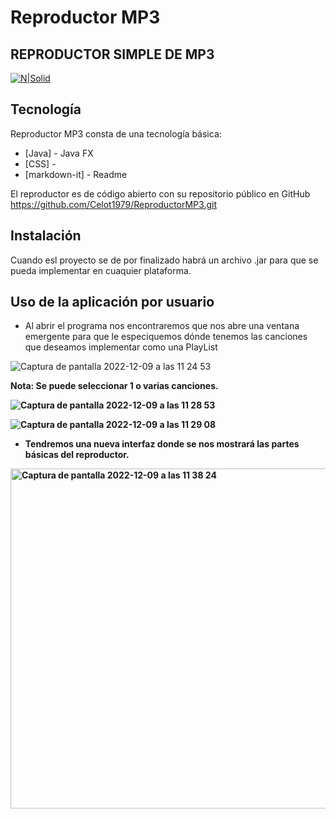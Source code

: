 # Reproductor MP3

## REPRODUCTOR SIMPLE DE MP3
[![N|Solid](https://cldup.com/dTxpPi9lDf.thumb.png)](https://nodesource.com/products/nsolid)

## Tecnología 

Reproductor MP3 consta de una tecnología básica:
- [Java] - Java FX
- [CSS] -
- [markdown-it] - Readme

El reproductor es de código abierto con su repositorio público en GitHub https://github.com/Celot1979/ReproductorMP3.git

## Instalación
Cuando esl proyecto se de por finalizado habrá un archivo .jar para que se pueda implementar en cuaquier plataforma.

## Uso de la aplicación por usuario
- Al abrir el programa nos encontraremos que nos abre una ventana emergente para que le especiquemos dónde tenemos las canciones que deseamos implementar como una PlayList

![Captura de pantalla 2022-12-09 a las 11 24 53](https://user-images.githubusercontent.com/67976795/206681495-62a185c7-c41c-4e62-b9e3-24434de3e214.png)

<Strong>Nota: Se puede seleccionar 1 o varias canciones. 
  
![Captura de pantalla 2022-12-09 a las 11 28 53](https://user-images.githubusercontent.com/67976795/206681896-62fef36c-35d6-4584-9aa7-ee2442862f37.png)

![Captura de pantalla 2022-12-09 a las 11 29 08](https://user-images.githubusercontent.com/67976795/206681920-cc8783b3-5724-47d6-9bd7-f75fd4bf558c.png)
 
 - Tendremos una nueva interfaz donde se nos mostrará las partes básicas del reproductor.
   
 <img width="544" alt="Captura de pantalla 2022-12-09 a las 11 38 24" src="https://user-images.githubusercontent.com/67976795/206683718-6fadd175-d83c-42c6-b2ed-a0f107b818e4.png">

  
  
